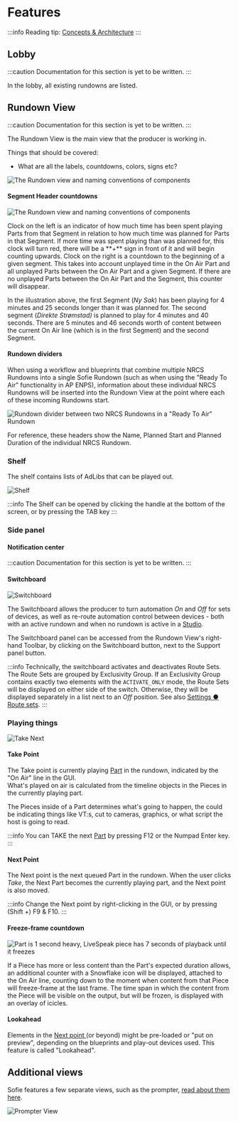 # Features

:::info
Reading tip: [Concepts & Architecture](features-and-configuration/concepts-and-architecture.md)
:::

## Lobby



:::caution
Documentation for this section is yet to be written.
:::

In the lobby, all existing rundowns are listed.

## Rundown View

:::caution
Documentation for this section is yet to be written.
:::

The Rundown View is the main view that the producer is working in.

Things that should be covered: 

* What are all the labels, countdowns, colors, signs etc?



![The Rundown view and naming conventions of components](/img/docs/main/sofie-naming-conventions.png)

#### Segment Header countdowns

![The Rundown view and naming conventions of components](/img/docs/main/sofie-naming-conventions.png)

<Tabs>
<TabItem value="segment-time-budget" label="Left: Segment Time Budget" default>
Clock on the left is an indicator of how much time has been spent playing Parts from that Segment in relation to how much time was planned for Parts in that Segment. If more time was spent playing than was planned for, this clock will turn red, there will be a **+** sign in front of it and will begin counting upwards.
</TabItem>

<TabItem value="segment-countdown" label="Right: Segment Countdown">
Clock on the right is a countdown to the beginning of a given segment. This takes into account unplayed time in the On Air Part and all unplayed Parts between the On Air Part and a given Segment. If there are no unplayed Parts between the On Air Part and the Segment, this counter will disappear.
</TabItem>
</Tabs>

In the illustration above, the first Segment \(_Ny Sak_\) has been playing for 4 minutes and 25 seconds longer than it was planned for. The second segment \(_Direkte Strømstad\)_ is planned to play for 4 minutes and 40 seconds. There are 5 minutes and 46 seconds worth of content between the current On Air line \(which is in the first Segment\) and the second Segment.

#### Rundown dividers

When using a workflow and blueprints that combine multiple NRCS Rundowns into a single Sofie Rundown \(such as when using the "Ready To Air" functionality in AP ENPS\), information about these individual NRCS Rundowns will be inserted into the Rundown View at the point where each of these incoming Rundowns start.

![Rundown divider between two NRCS Rundowns in a "Ready To Air" Rundown](/img/docs/main/rundown-divider.png)

For reference, these headers show the Name, Planned Start and Planned Duration of the individual NRCS Rundown.

### Shelf

The shelf contains lists of AdLibs that can be played out.

![Shelf](/img/docs/main/shelf.png)

:::info
The Shelf can be opened by clicking the handle at the bottom of the screen, or by pressing the TAB key
:::

### Side panel

#### Notification center

:::caution
Documentation for this section is yet to be written.
:::

#### Switchboard

![Switchboard](/img/docs/main/switchboard.png)

The Switchboard allows the producer to turn automation _On_ and _Off_ for sets of devices, as well as re-route automation control between devices - both with an active rundown and when no rundown is active in a [Studio](features-and-configuration/concepts-and-architecture.md#system-organization-studio-and-show-style).

The Switchboard panel can be accessed from the Rundown View's right-hand Toolbar, by clicking on the Switchboard button, next to the Support panel button.

:::info
Technically, the switchboard activates and deactivates Route Sets. The Route Sets are grouped by Exclusivity Group. If an Exclusivity Group contains exactly two elements with the `ACTIVATE_ONLY` mode, the Route Sets will be displayed on either side of the switch. Otherwise, they will be displayed separately in a list next to an _Off_ position. See also [Settings ● Route sets](features-and-configuration/settings-view.md#route-sets).
:::

### Playing things

![Take Next](/img/docs/main/take-next.png)

#### Take Point

The Take point is currently playing [Part](dictionary.md#part) in the rundown, indicated by the "On Air" line in the GUI.  
What's played on air is calculated from the timeline objects in the Pieces in the currently playing part.

The Pieces inside of a Part determines what's going to happen, the could be indicating things like VT:s, cut to cameras, graphics, or what script the host is going to read.

:::info
You can TAKE the next [Part](dictionary.md#part) by pressing F12 or the Numpad Enter key.
:::

#### Next Point

The Next point is the next queued Part in the rundown. When the user clicks _Take_, the Next Part becomes the currently playing part, and the Next point is also moved.

:::info
Change the Next point by right-clicking in the GUI, or by pressing \(Shift +\) F9 & F10.
:::

#### Freeze-frame countdown

![Part is 1 second heavy, LiveSpeak piece has 7 seconds of playback until it freezes](/img/docs/main/freeze-frame-countdown.png)

If a Piece has more or less content than the Part's expected duration allows, an additional counter with a Snowflake icon will be displayed, attached to the On Air line, counting down to the moment when content from that Piece will freeze-frame at the last frame. The time span in which the content from the Piece will be visible on the output, but will be frozen, is displayed with an overlay of icicles.

#### Lookahead

Elements in the [Next point ](dictionary.md#next-point)\(or beyond\) might be pre-loaded or "put on preview", depending on the blueprints and play-out devices used. This feature is called "Lookahead".

## Additional views

Sofie features a few separate views, such as the prompter, [read about them here](features-and-configuration/sofie-pages.md).

![Prompter View](/img/docs/main/prompter-view.png)
